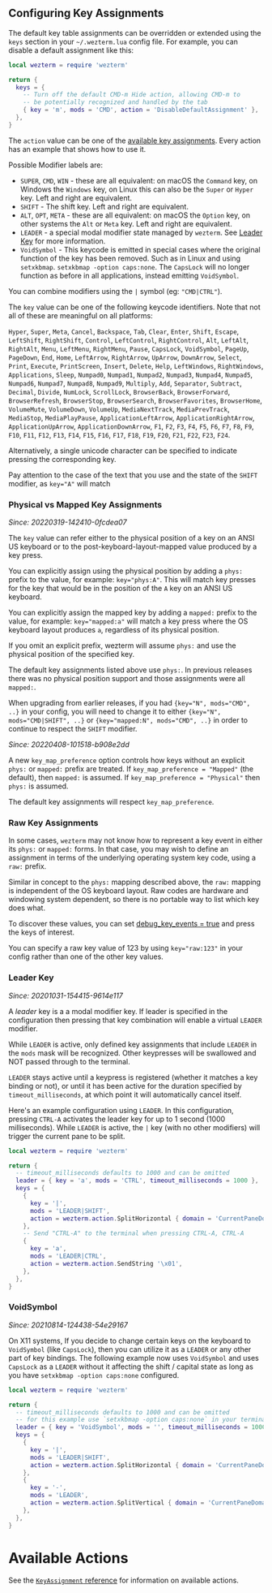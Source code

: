 ## Configuring Key Assignments

The default key table assignments can be overridden or extended using the
`keys` section in your `~/.wezterm.lua` config file.  For example, you can
disable a default assignment like this:

```lua
local wezterm = require 'wezterm'

return {
  keys = {
    -- Turn off the default CMD-m Hide action, allowing CMD-m to
    -- be potentially recognized and handled by the tab
    { key = 'm', mods = 'CMD', action = 'DisableDefaultAssignment' },
  },
}
```

The `action` value can be one of the [available key
assignments](lua/keyassignment/index.md).  Every action has an example that shows
how to use it.

Possible Modifier labels are:

 * `SUPER`, `CMD`, `WIN` - these are all equivalent: on macOS the `Command` key,
   on Windows the `Windows` key, on Linux this can also be the `Super` or `Hyper`
   key.  Left and right are equivalent.
 * `SHIFT` - The shift key.  Left and right are equivalent.
 * `ALT`, `OPT`, `META` - these are all equivalent: on macOS the `Option` key,
   on other systems the `Alt` or `Meta` key.  Left and right are equivalent.
 * `LEADER` - a special modal modifier state managed by `wezterm`. See [Leader Key](#leader-key) for more information.
 * `VoidSymbol` - This keycode is emitted in special cases where the original
   function of the key has been removed. Such as in Linux and using `setxkbmap`.
   `setxkbmap -option caps:none`. The `CapsLock` will no longer function as
   before in all applications, instead emitting `VoidSymbol`.

You can combine modifiers using the `|` symbol (eg: `"CMD|CTRL"`).

The `key` value can be one of the following keycode identifiers.  Note that not
all of these are meaningful on all platforms:

`Hyper`, `Super`, `Meta`, `Cancel`, `Backspace`, `Tab`, `Clear`, `Enter`,
`Shift`, `Escape`, `LeftShift`, `RightShift`, `Control`, `LeftControl`,
`RightControl`, `Alt`, `LeftAlt`, `RightAlt`, `Menu`, `LeftMenu`, `RightMenu`,
`Pause`, `CapsLock`, `VoidSymbol`, `PageUp`, `PageDown`, `End`, `Home`, `LeftArrow`,
`RightArrow`, `UpArrow`, `DownArrow`, `Select`, `Print`, `Execute`,
`PrintScreen`, `Insert`, `Delete`, `Help`, `LeftWindows`, `RightWindows`,
`Applications`, `Sleep`, `Numpad0`, `Numpad1`, `Numpad2`, `Numpad3`,
`Numpad4`, `Numpad5`, `Numpad6`, `Numpad7`, `Numpad8`, `Numpad9`, `Multiply`,
`Add`, `Separator`, `Subtract`, `Decimal`, `Divide`, `NumLock`, `ScrollLock`,
`BrowserBack`, `BrowserForward`, `BrowserRefresh`, `BrowserStop`,
`BrowserSearch`, `BrowserFavorites`, `BrowserHome`, `VolumeMute`,
`VolumeDown`, `VolumeUp`, `MediaNextTrack`, `MediaPrevTrack`, `MediaStop`,
`MediaPlayPause`, `ApplicationLeftArrow`, `ApplicationRightArrow`,
`ApplicationUpArrow`, `ApplicationDownArrow`, `F1`, `F2`, `F3`, `F4`,
`F5`, `F6`, `F7`, `F8`, `F9`, `F10`, `F11`, `F12`, `F13`, `F14`, `F15`,
`F16`, `F17`, `F18`, `F19`, `F20`, `F21`, `F22`, `F23`, `F24`.

Alternatively, a single unicode character can be specified to indicate
pressing the corresponding key.

Pay attention to the case of the text that you use and the state of the `SHIFT` modifier, as `key="A"` will match 

### Physical vs Mapped Key Assignments

*Since: 20220319-142410-0fcdea07*

The `key` value can refer either to the physical position of a key on an ANSI
US keyboard or to the post-keyboard-layout-mapped value produced by a key
press.

You can explicitly assign using the physical position by adding a `phys:` prefix
to the value, for example: `key="phys:A"`.  This will match key presses for
the key that would be in the position of the `A` key on an ANSI US keyboard.

You can explicitly assign the mapped key by adding a `mapped:` prefix to the
value, for example: `key="mapped:a"` will match a key press where the OS
keyboard layout produces `a`, regardless of its physical position.

If you omit an explicit prefix, wezterm will assume `phys:` and use the
physical position of the specified key.

The default key assignments listed above use `phys:`.  In previous releases
there was no physical position support and those assignments were all `mapped:`.

When upgrading from earlier releases, if you had `{key="N", mods="CMD", ..}` in
your config, you will need to change it to either
`{key="N", mods="CMD|SHIFT", ..}` or `{key="mapped:N", mods="CMD", ..}`
in order to continue to respect the `SHIFT` modifier.

*Since: 20220408-101518-b908e2dd*

A new `key_map_preference` option controls how keys without an explicit `phys:`
or `mapped:` prefix are treated. If `key_map_preference = "Mapped"` (the
default), then `mapped:` is assumed. If `key_map_preference = "Physical"` then
`phys:` is assumed.

The default key assignments will respect `key_map_preference`.

### Raw Key Assignments

In some cases, `wezterm` may not know how to represent a key event in either
its `phys:` or `mapped:` forms.  In that case, you may wish to define an
assignment in terms of the underlying operating system key code, using a `raw:`
prefix.

Similar in concept to the `phys:` mapping described above, the `raw:` mapping
is independent of the OS keyboard layout.  Raw codes are hardware and windowing system dependent, so there is no portable way to list which key does what.

To discover these values, you can set [debug_key_events =
true](lua/config/debug_key_events.md) and press the keys of
interest.

You can specify a raw key value of 123 by using `key="raw:123"` in your config
rather than one of the other key values.

### Leader Key

*Since: 20201031-154415-9614e117*

A *leader* key is a a modal modifier key.  If leader is specified in the
configuration then pressing that key combination will enable a virtual `LEADER`
modifier.

While `LEADER` is active, only defined key assignments that include
`LEADER` in the `mods` mask will be recognized.  Other keypresses
will be swallowed and NOT passed through to the terminal.

`LEADER` stays active until a keypress is registered (whether it
matches a key binding or not), or until it has been active for
the duration specified by `timeout_milliseconds`, at which point
it will automatically cancel itself.

Here's an example configuration using `LEADER`.  In this configuration,
pressing `CTRL-A` activates the leader key for up to 1 second (1000
milliseconds).  While `LEADER` is active, the `|` key (with no other modifiers)
will trigger the current pane to be split.

```lua
local wezterm = require 'wezterm'

return {
  -- timeout_milliseconds defaults to 1000 and can be omitted
  leader = { key = 'a', mods = 'CTRL', timeout_milliseconds = 1000 },
  keys = {
    {
      key = '|',
      mods = 'LEADER|SHIFT',
      action = wezterm.action.SplitHorizontal { domain = 'CurrentPaneDomain' },
    },
    -- Send "CTRL-A" to the terminal when pressing CTRL-A, CTRL-A
    {
      key = 'a',
      mods = 'LEADER|CTRL',
      action = wezterm.action.SendString '\x01',
    },
  },
}
```

### VoidSymbol

*Since: 20210814-124438-54e29167*

On X11 systems, If you decide to change certain keys on the keyboard to
`VoidSymbol` (like `CapsLock`), then you can utilize it as a `LEADER` or any
other part of key bindings. The following example now uses `VoidSymbol` and
uses `CapsLock` as a `LEADER` without it affecting the shift / capital state as
long as you have `setxkbmap -option caps:none` configured.

```lua
local wezterm = require 'wezterm'

return {
  -- timeout_milliseconds defaults to 1000 and can be omitted
  -- for this example use `setxkbmap -option caps:none` in your terminal.
  leader = { key = 'VoidSymbol', mods = '', timeout_milliseconds = 1000 },
  keys = {
    {
      key = '|',
      mods = 'LEADER|SHIFT',
      action = wezterm.action.SplitHorizontal { domain = 'CurrentPaneDomain' },
    },
    {
      key = '-',
      mods = 'LEADER',
      action = wezterm.action.SplitVertical { domain = 'CurrentPaneDomain' },
    },
  },
}
```

# Available Actions

See the [`KeyAssignment` reference](lua/keyassignment/index.md) for information
on available actions.

